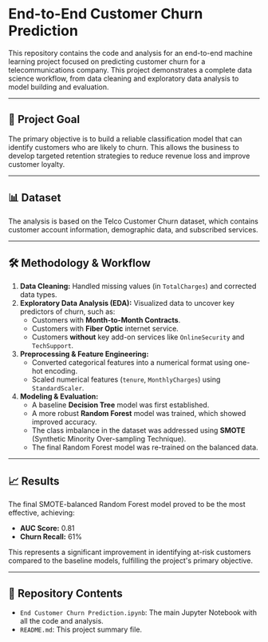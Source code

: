 # End-to-End Customer Churn Prediction

This repository contains the code and analysis for an end-to-end machine learning project focused on predicting customer churn for a telecommunications company. This project demonstrates a complete data science workflow, from data cleaning and exploratory data analysis to model building and evaluation.

---

## 🚀 Project Goal
The primary objective is to build a reliable classification model that can identify customers who are likely to churn. This allows the business to develop targeted retention strategies to reduce revenue loss and improve customer loyalty.

---

## 📊 Dataset
The analysis is based on the Telco Customer Churn dataset, which contains customer account information, demographic data, and subscribed services.

---

## 🛠️ Methodology & Workflow
1.  **Data Cleaning:** Handled missing values (in `TotalCharges`) and corrected data types.
2.  **Exploratory Data Analysis (EDA):** Visualized data to uncover key predictors of churn, such as:
    * Customers with **Month-to-Month Contracts**.
    * Customers with **Fiber Optic** internet service.
    * Customers **without** key add-on services like `OnlineSecurity` and `TechSupport`.
3.  **Preprocessing & Feature Engineering:**
    * Converted categorical features into a numerical format using one-hot encoding.
    * Scaled numerical features (`tenure`, `MonthlyCharges`) using `StandardScaler`.
4.  **Modeling & Evaluation:**
    * A baseline **Decision Tree** model was first established.
    * A more robust **Random Forest** model was trained, which showed improved accuracy.
    * The class imbalance in the dataset was addressed using **SMOTE** (Synthetic Minority Over-sampling Technique).
    * The final Random Forest model was re-trained on the balanced data.

---

## 📈 Results
The final SMOTE-balanced Random Forest model proved to be the most effective, achieving:
* **AUC Score:** 0.81
* **Churn Recall:** 61%

This represents a significant improvement in identifying at-risk customers compared to the baseline models, fulfilling the project's primary objective.

---

## 📂 Repository Contents
* `End Customer Churn Prediction.ipynb`: The main Jupyter Notebook with all the code and analysis.
* `README.md`: This project summary file.

